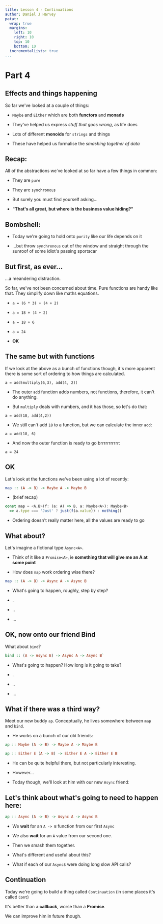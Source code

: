 ```yaml
---
title: Lesson 4 - Continuations 
author: Daniel J Harvey
patat:
  wrap: true
  margins:
    left: 10
    right: 10
    top: 10
    bottom: 10
  incrementalLists: true
...
```


# Part 4

## Effects and things happening

So far we've looked at a couple of things:

- `Maybe` and `Either` which are both __functors__ and __monads__

- They've helped us express _stuff that goes wrong_, as life does

- Lots of different __monoids__ for `strings` and things

- These have helped us formalise the _smashing together of data_

## Recap: 

All of the abstractions we've looked at so far have a few things in common:

- They are `pure` 

- They are `synchronous`

- But surely you must find yourself asking...

- __"That's all great, but where is the business value hiding?"__

## Bombshell:

- Today we're going to hold onto `purity` like our life depends on it

- ...but throw `synchronous` out of the window and straight through the sunroof of some
  idiot's passing sportscar

## But first, as ever... 

...a meandering distraction.

So far, we've not been concerned about time. Pure functions are handy like
that. They simplify down like maths equations.

- `a = (6 * 3) + (4 + 2)`

- `a = 18 + (4 + 2)`

- `a = 18 + 6`

- `a = 24`

- __OK__

## The same but with functions

If we look at the above as a bunch of functions though, it's more apparent
there is some sort of ordering to how things are calculated.

`a = add(multiply(6,3), add(4, 2))`

- The outer `add` function adds numbers, not functions, therefore, it can't do
  anything.

- But `multiply` deals with numbers, and it has those, so let's do that:

`a = add(18, add(4,2))`

- We still can't add `18` to a function, but we can calculate the inner `add`:

`a = add(18, 6)`

- And now the outer function is ready to go brrrrrrrrrrr:

`a = 24`

## OK

Let's look at the functions we've been using a lot of recently:

```haskell
map :: (A -> B) -> Maybe A -> Maybe B
```
- (brief recap)

```typescript
const map = <A,B>(f: (a: A) => B, a: Maybe<A>): Maybe<B> 
  => a.type === 'Just' ? just(f(a.value)) : nothing()
```

- Ordering doesn't really matter here, all the values are ready to go

## What about?

Let's imagine a fictional type `Async<A>`.

- Think of it like a `Promise<A>`, ie __something that will give me an A at
  some point__

- How does `map` work ordering wise there?
```haskell
map :: (A -> B) -> Async A -> Async B
```

- What's going to happen, roughly, step by step?

- .

- ..

- ...

## OK, now onto our friend Bind

What about `bind`?

```haskell
bind :: (A -> Async B) -> Async A -> Async B`
```

- What's going to happen? How long is it going to take?

- .

- ..

- ...

## What if there was a third way?

Meet our new buddy `ap`. Conceptually, he lives somewhere between `map` and `bind`.

- He works on a bunch of our old friends:

```haskell
ap :: Maybe (A -> B) -> Maybe A -> Maybe B
```

```haskell
ap :: Either E (A -> B) -> Either E A -> Either E B
```
 
- He can be quite helpful there, but not particularly interesting.

- However...

- Today though, we'll look at him with our new `Async` friend:

## Let's think about what's going to need to happen here:

```haskell
ap :: Async (A -> B) -> Async A -> Async B
```

- We __wait__ for an `A -> B` function from our first `Async`

- We also __wait__ for an `A` value from our second one.

- Then we smash them together.

- What's different and useful about this?

- What if each of our `Async`s were doing long slow API calls?

## Continuation

Today we're going to build a thing called `Continuation` (in some places it's
called `Cont`)

It's better than a __callback__, worse than a __Promise__.

We can improve him in future though.
